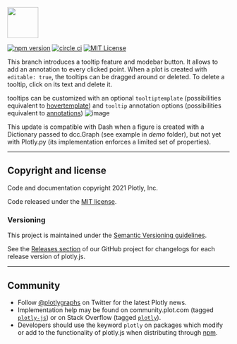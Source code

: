 <a href="https://plotly.com/javascript/"><img src="https://images.plot.ly/logo/plotlyjs-logo@2x.png" height="70"></a>

[![npm version](https://badge.fury.io/js/plotly.js.svg)](https://badge.fury.io/js/plotly.js)
[![circle ci](https://circleci.com/gh/plotly/plotly.js.png?&style=shield&circle-token=1f42a03b242bd969756fc3e53ede204af9b507c0)](https://circleci.com/gh/plotly/plotly.js)
[![MIT License](https://img.shields.io/badge/License-MIT-brightgreen.svg)](https://github.com/plotly/plotly.js/blob/master/LICENSE)

This branch introduces a tooltip feature and modebar button. It allows to add an annotation to every clicked point.
When a plot is created with `editable: true`, the tooltips can be dragged around or deleted. 
To delete a tooltip, click on its text and delete it.

tooltips can be customized with an optional `tooltiptemplate` (possibilities equivalent to [hovertemplate](https://plotly.com/javascript/reference/scatter/#scatter-hovertemplate)) and `tooltip` annotation options (possibilities equivalent to [annotations](https://plotly.com/javascript/text-and-annotations/))
![image](https://github.com/kb-/plotly.js/assets/2260417/f7258b47-6eb2-4c3c-a3ce-f23899fe57e1)

This update is compatible with Dash when a figure is created with a Dictionary passed to dcc.Graph (see example in *demo* folder), but not yet with Plotly.py (its implementation enforces a limited set of properties).


---
## Copyright and license

Code and documentation copyright 2021 Plotly, Inc.

Code released under the [MIT license](https://github.com/plotly/plotly.js/blob/master/LICENSE).

### Versioning

This project is maintained under the [Semantic Versioning guidelines](https://semver.org/).

See the [Releases section](https://github.com/plotly/plotly.js/releases) of our GitHub project for changelogs for each release version of plotly.js.

---
## Community

* Follow [@plotlygraphs](https://twitter.com/plotlygraphs) on Twitter for the latest Plotly news.
* Implementation help may be found on community.plot.com (tagged [`plotly-js`](https://community.plotly.com/c/plotly-js)) or
  on Stack Overflow (tagged [`plotly`](https://stackoverflow.com/questions/tagged/plotly)).
* Developers should use the keyword `plotly` on packages which modify or add to the functionality of plotly.js when distributing through [npm](https://www.npmjs.com/browse/keyword/plotly).
